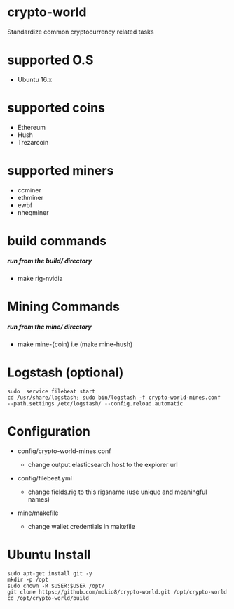 # crypto-world
Standardize common cryptocurrency related tasks 

# supported O.S
- Ubuntu 16.x

# supported coins
- Ethereum
- Hush
- Trezarcoin


# supported miners
- ccminer
- ethminer
- ewbf
- nheqminer

# build commands
##### run from the build/ directory
- make rig-nvidia

# Mining Commands
##### run from the mine/ directory
- make mine-{coin} i.e (make mine-hush)

# Logstash (optional)
```
sudo  service filebeat start
cd /usr/share/logstash; sudo bin/logstash -f crypto-world-mines.conf  --path.settings /etc/logstash/ --config.reload.automatic
```

# Configuration
* config/crypto-world-mines.conf
  * change output.elasticsearch.host to the explorer url
  
* config/filebeat.yml
  * change fields.rig to this rigsname (use unique and meaningful names) 
  
* mine/makefile
  * change wallet credentials in makefile
  

# Ubuntu Install
```
sudo apt-get install git -y
mkdir -p /opt
sudo chown -R $USER:$USER /opt/
git clone https://github.com/mokio8/crypto-world.git /opt/crypto-world
cd /opt/crypto-world/build
```
